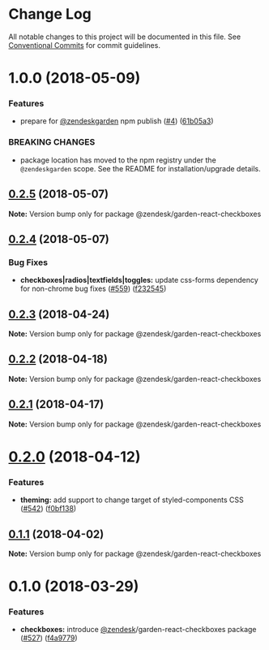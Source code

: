 # Change Log

All notable changes to this project will be documented in this file.
See [Conventional Commits](https://conventionalcommits.org) for commit guidelines.

<a name="1.0.0"></a>
# 1.0.0 (2018-05-09)


### Features

* prepare for [@zendeskgarden](https://github.com/zendeskgarden) npm publish ([#4](https://github.com/zendeskgarden/react-components/issues/4)) ([61b05a3](https://github.com/zendeskgarden/react-components/commit/61b05a3))


### BREAKING CHANGES

* package location has moved to the npm registry under the `@zendeskgarden` scope. See the README for installation/upgrade details.




<a name="0.2.5"></a>
## [0.2.5](https://github.com/zendeskgarden/react-components/compare/@zendesk/garden-react-checkboxes@0.2.4...@zendesk/garden-react-checkboxes@0.2.5) (2018-05-07)




**Note:** Version bump only for package @zendesk/garden-react-checkboxes

<a name="0.2.4"></a>
## [0.2.4](https://github.com/zendeskgarden/react-components/compare/@zendesk/garden-react-checkboxes@0.2.3...@zendesk/garden-react-checkboxes@0.2.4) (2018-05-07)


### Bug Fixes

* **checkboxes|radios|textfields|toggles:** update css-forms dependency for non-chrome bug fixes ([#559](https://github.com/zendeskgarden/react-components/issues/559)) ([f232545](https://github.com/zendeskgarden/react-components/commit/f232545))




<a name="0.2.3"></a>
## [0.2.3](https://github.com/zendeskgarden/react-components/compare/@zendesk/garden-react-checkboxes@0.2.2...@zendesk/garden-react-checkboxes@0.2.3) (2018-04-24)




**Note:** Version bump only for package @zendesk/garden-react-checkboxes

<a name="0.2.2"></a>
## [0.2.2](https://github.com/zendeskgarden/react-components/compare/@zendesk/garden-react-checkboxes@0.2.1...@zendesk/garden-react-checkboxes@0.2.2) (2018-04-18)




**Note:** Version bump only for package @zendesk/garden-react-checkboxes

<a name="0.2.1"></a>
## [0.2.1](https://github.com/zendeskgarden/react-components/compare/@zendesk/garden-react-checkboxes@0.2.0...@zendesk/garden-react-checkboxes@0.2.1) (2018-04-17)




**Note:** Version bump only for package @zendesk/garden-react-checkboxes

<a name="0.2.0"></a>
# [0.2.0](https://github.com/zendeskgarden/react-components/compare/@zendesk/garden-react-checkboxes@0.1.1...@zendesk/garden-react-checkboxes@0.2.0) (2018-04-12)


### Features

* **theming:** add support to change target of styled-components CSS ([#542](https://github.com/zendeskgarden/react-components/issues/542)) ([f0bf138](https://github.com/zendeskgarden/react-components/commit/f0bf138))




<a name="0.1.1"></a>
## [0.1.1](https://github.com/zendeskgarden/react-components/compare/@zendesk/garden-react-checkboxes@0.1.0...@zendesk/garden-react-checkboxes@0.1.1) (2018-04-02)




**Note:** Version bump only for package @zendesk/garden-react-checkboxes

<a name="0.1.0"></a>
# 0.1.0 (2018-03-29)


### Features

* **checkboxes:** introduce [@zendesk](https://github.com/zendesk)/garden-react-checkboxes package ([#527](https://github.com/zendeskgarden/react-components/issues/527)) ([f4a9779](https://github.com/zendeskgarden/react-components/commit/f4a9779))
